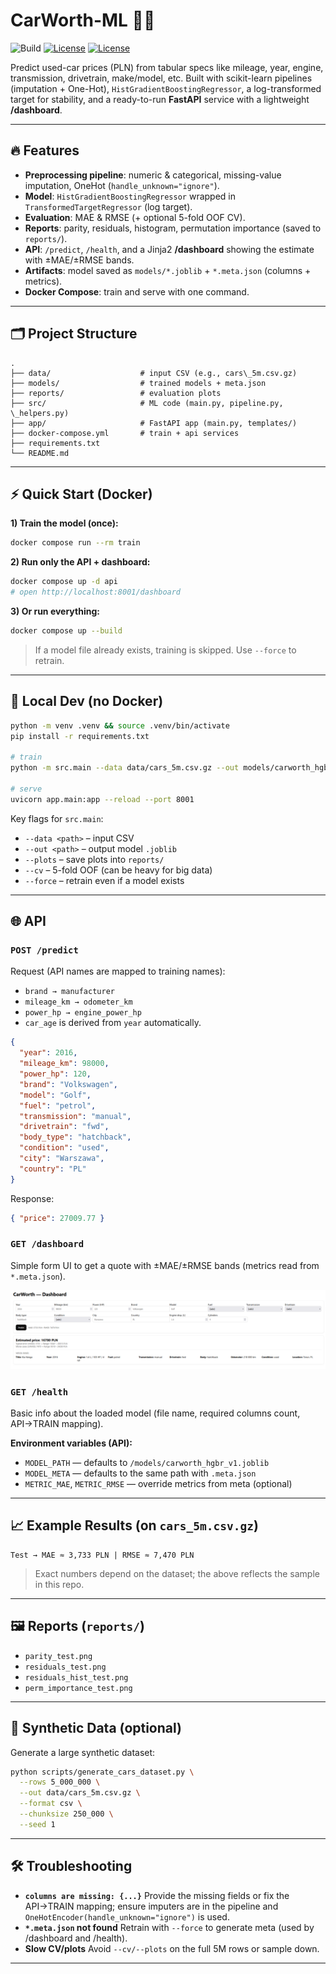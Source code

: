 # CarWorth-ML 🚗💸

![Build](https://github.com/SculptTechProject/CarWorth-ML/actions/workflows/ci-python.yml/badge.svg?branch=main)
[![License](https://img.shields.io/github/license/SculptTechProject/CarWorth-ML)](https://github.com/SculptTechProject/CarWorth-ML/blob/main/LICENSE)
[![License](https://img.shields.io/github/license/SculptTechProject/CarWorth-ML)](./LICENSE)

Predict used-car prices (PLN) from tabular specs like mileage, year, engine, transmission, drivetrain, make/model, etc.
Built with scikit-learn pipelines (imputation + One-Hot), `HistGradientBoostingRegressor`, a log-transformed target for stability, and a ready-to-run **FastAPI** service with a lightweight **/dashboard**.

---

## 🔥 Features

- **Preprocessing pipeline**: numeric & categorical, missing-value imputation, OneHot (`handle_unknown="ignore"`).
- **Model**: `HistGradientBoostingRegressor` wrapped in `TransformedTargetRegressor` (log target).
- **Evaluation**: MAE & RMSE (+ optional 5-fold OOF CV).
- **Reports**: parity, residuals, histogram, permutation importance (saved to `reports/`).
- **API**: `/predict`, `/health`, and a Jinja2 **/dashboard** showing the estimate with ±MAE/±RMSE bands.
- **Artifacts**: model saved as `models/*.joblib` + `*.meta.json` (columns + metrics).
- **Docker Compose**: train and serve with one command.

---

## 🗂 Project Structure

```
.
├── data/                    # input CSV (e.g., cars\_5m.csv.gz)
├── models/                  # trained models + meta.json
├── reports/                 # evaluation plots
├── src/                     # ML code (main.py, pipeline.py, \_helpers.py)
├── app/                     # FastAPI app (main.py, templates/)
├── docker-compose.yml       # train + api services
├── requirements.txt
└── README.md
```

---

## ⚡ Quick Start (Docker)

**1) Train the model (once):**

```bash
docker compose run --rm train
```

**2) Run only the API + dashboard:**

```bash
docker compose up -d api
# open http://localhost:8001/dashboard
```

**3) Or run everything:**

```bash
docker compose up --build
```

> If a model file already exists, training is skipped. Use `--force` to retrain.

---

## 🧪 Local Dev (no Docker)

```bash
python -m venv .venv && source .venv/bin/activate
pip install -r requirements.txt

# train
python -m src.main --data data/cars_5m.csv.gz --out models/carworth_hgbr_v1.joblib --plots

# serve
uvicorn app.main:app --reload --port 8001
```

Key flags for `src.main`:

* `--data <path>` – input CSV
* `--out <path>` – output model `.joblib`
* `--plots` – save plots into `reports/`
* `--cv` – 5-fold OOF (can be heavy for big data)
* `--force` – retrain even if a model exists

---

## 🌐 API

### `POST /predict`

Request (API names are mapped to training names):

* `brand → manufacturer`
* `mileage_km → odometer_km`
* `power_hp → engine_power_hp`
* `car_age` is derived from `year` automatically.

```json
{
  "year": 2016,
  "mileage_km": 98000,
  "power_hp": 120,
  "brand": "Volkswagen",
  "model": "Golf",
  "fuel": "petrol",
  "transmission": "manual",
  "drivetrain": "fwd",
  "body_type": "hatchback",
  "condition": "used",
  "city": "Warszawa",
  "country": "PL"
}
```

Response:

```json
{ "price": 27009.77 }
```

### `GET /dashboard`

Simple form UI to get a quote with ±MAE/±RMSE bands (metrics read from `*.meta.json`).

![1754869239779](images/readme/1754869239779.png)

### `GET /health`

Basic info about the loaded model (file name, required columns count, API→TRAIN mapping).

**Environment variables (API):**

* `MODEL_PATH` — defaults to `/models/carworth_hgbr_v1.joblib`
* `MODEL_META` — defaults to the same path with `.meta.json`
* `METRIC_MAE`, `METRIC_RMSE` — override metrics from meta (optional)

---

## 📈 Example Results (on `cars_5m.csv.gz`)

```
Test → MAE ≈ 3,733 PLN | RMSE ≈ 7,470 PLN
```

> Exact numbers depend on the dataset; the above reflects the sample in this repo.

---

## 🖼 Reports (`reports/`)

* `parity_test.png`
* `residuals_test.png`
* `residuals_hist_test.png`
* `perm_importance_test.png`

---

## 🧩 Synthetic Data (optional)

Generate a large synthetic dataset:

```bash
python scripts/generate_cars_dataset.py \
  --rows 5_000_000 \
  --out data/cars_5m.csv.gz \
  --format csv \
  --chunksize 250_000 \
  --seed 1
```

---

## 🛠 Troubleshooting

* **`columns are missing: {...}`**
  Provide the missing fields or fix the API→TRAIN mapping; ensure imputers are in the pipeline and `OneHotEncoder(handle_unknown="ignore")` is used.
* **`*.meta.json` not found**
  Retrain with `--force` to generate meta (used by /dashboard and /health).
* **Slow CV/plots**
  Avoid `--cv/--plots` on the full 5M rows or sample down.

---

